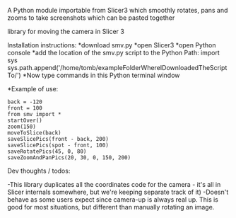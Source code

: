 A Python module importable from Slicer3 which smoothly rotates, pans and zooms to take screenshots which can be pasted together

library for moving the camera in Slicer 3

Installation instructions:
*download smv.py
*open Slicer3
*open Python console
*add the location of the smv.py script to the Python Path:
    import sys
	sys.path.append('/home/tomb/exampleFolderWhereIDownloadedTheScriptTo/')
*Now type commands in this Python terminal window

*Example of use:

    back = -120
    front = 100
    from smv import *
    startOver()
    zoom(150)
    moveToSlice(back)
    saveSlicePics(front - back, 200)
    saveSlicePics(spot - front, 100)
    saveRotatePics(45, 0, 80)
    saveZoomAndPanPics(20, 30, 0, 150, 200)


Dev thoughts / todos: 

-This library duplicates all the coordinates code for the camera - it's all in Slicer internals somewhere, but we're keeping separate track of it)
-Doesn't behave as some users expect since camera-up is always real up.  This is good for most situations, but different than manually rotating an image.
